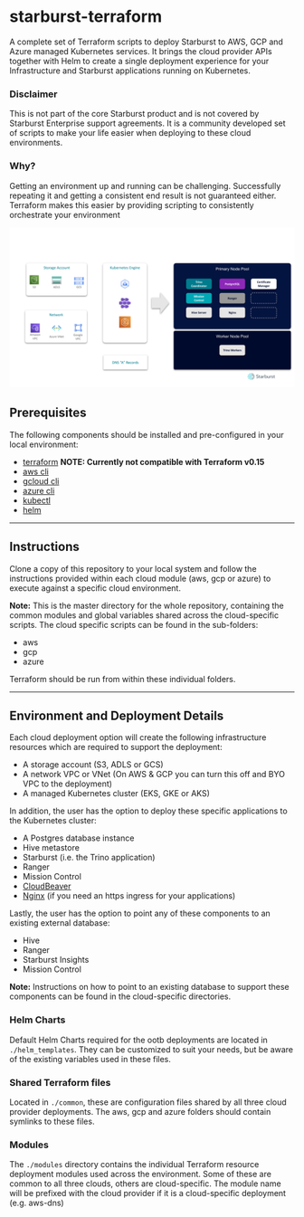 # starburst-terraform

A complete set of Terraform scripts to deploy Starburst to AWS, GCP and Azure managed Kubernetes services. It brings the cloud provider APIs together with Helm to create a single deployment experience for your Infrastructure and Starburst applications running on Kubernetes.

### Disclaimer
This is not part of the core Starburst product and is not covered by Starburst Enterprise support agreements. It is a community developed set of scripts to make your life easier when deploying to these cloud environments. 

### Why?
Getting an environment up and running can be challenging. Successfully repeating it and getting a consistent end result is not guaranteed either. Terraform makes this easier by providing scripting to consistently orchestrate your environment

<img src="./overview.svg?sanitize=true">

## Prerequisites

The following components should be installed and pre-configured in your local environment:

- [terraform](https://learn.hashicorp.com/tutorials/terraform/install-cli) **NOTE: Currently not compatible with Terraform v0.15**
- [aws cli](https://docs.aws.amazon.com/cli/latest/userguide/install-cliv2.html)
- [gcloud cli](https://cloud.google.com/sdk/docs/install)
- [azure cli](https://docs.microsoft.com/en-us/cli/azure/install-azure-cli)
- [kubectl](https://kubernetes.io/docs/tasks/tools/install-kubectl/)
- [helm](https://helm.sh/docs/intro/install/) 

___
## Instructions
Clone a copy of this repository to your local system and follow the instructions provided within each cloud module (aws, gcp or azure) to execute against a specific cloud environment.

**Note:** This is the master directory for the whole repository, containing the common modules and global variables shared across the cloud-specific scripts. The cloud specific scripts can be found in the sub-folders:
- aws
- gcp
- azure

Terraform should be run from within these individual folders.

___
## Environment and Deployment Details

Each cloud deployment option will create the following infrastructure resources which are required to support the deployment:

- A storage account (S3, ADLS or GCS)
- A network VPC or VNet (On AWS & GCP you can turn this off and BYO VPC to the deployment)
- A managed Kubernetes cluster (EKS, GKE or AKS)

In addition, the user has the option to deploy these specific applications to the Kubernetes cluster:

- A Postgres database instance
- Hive metastore
- Starburst (i.e. the Trino application)
- Ranger
- Mission Control
- [CloudBeaver](https://cloudbeaver.io/)
- [Nginx](https://github.com/kubernetes/ingress-nginx) (if you need an https ingress for your applications)

Lastly, the user has the option to point any of these components to an existing external database:

- Hive
- Ranger
- Starburst Insights
- Mission Control

**Note:** Instructions on how to point to an existing database to support these components can be found in the cloud-specific directories.

### Helm Charts
Default Helm Charts required for the ootb deployments are located in `./helm_templates`. They can be customized to suit your needs, but be aware of the existing variables used in these files.
### Shared Terraform files
Located in `./common`, these are configuration files shared by all three cloud provider deployments. The aws, gcp and azure folders should contain symlinks to these files.
### Modules
The `./modules` directory contains the individual Terraform resource deployment modules used across the environment. Some of these are common to all three clouds, others are cloud-specific. The module name will be prefixed with the cloud provider if it is a cloud-specific deployment (e.g. aws-dns)